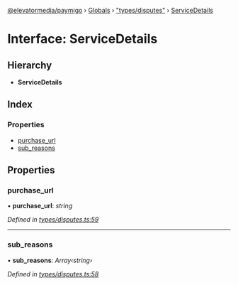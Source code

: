 [@elevatormedia/paymigo](../README.md) › [Globals](../globals.md) › ["types/disputes"](../modules/_types_disputes_.md) › [ServiceDetails](_types_disputes_.servicedetails.md)

# Interface: ServiceDetails

## Hierarchy

-   **ServiceDetails**

## Index

### Properties

-   [purchase_url](_types_disputes_.servicedetails.md#purchase_url)
-   [sub_reasons](_types_disputes_.servicedetails.md#sub_reasons)

## Properties

### purchase_url

• **purchase_url**: _string_

_Defined in [types/disputes.ts:59](https://github.com/ELEVATORmedia/paymigo/blob/0b66b83/src/types/disputes.ts#L59)_

---

### sub_reasons

• **sub_reasons**: _Array‹string›_

_Defined in [types/disputes.ts:58](https://github.com/ELEVATORmedia/paymigo/blob/0b66b83/src/types/disputes.ts#L58)_
